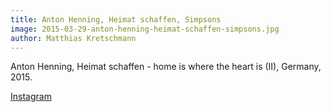```yaml
---
title: Anton Henning, Heimat schaffen, Simpsons
image: 2015-03-29-anton-henning-heimat-schaffen-simpsons.jpg
author: Matthias Kretschmann
---
```


Anton Henning, Heimat schaffen - home is where the heart is (II), Germany, 2015.

[Instagram](https://instagram.com/p/00qW1wNSm6/)
